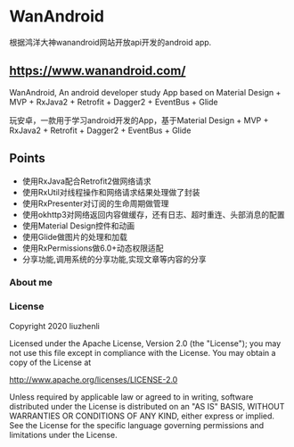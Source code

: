 # WanAndroid
根据鸿洋大神wanandroid网站开放api开发的android app.

## https://www.wanandroid.com/

WanAndroid, An android developer study App based on Material Design + MVP + RxJava2 + Retrofit + Dagger2 + EventBus + Glide

玩安卓，一款用于学习android开发的App，基于Material Design + MVP + RxJava2 + Retrofit + Dagger2 + EventBus + Glide

## Points

* 使用RxJava配合Retrofit2做网络请求
* 使用RxUtil对线程操作和网络请求结果处理做了封装
* 使用RxPresenter对订阅的生命周期做管理
* 使用okhttp3对网络返回内容做缓存，还有日志、超时重连、头部消息的配置
* 使用Material Design控件和动画
* 使用Glide做图片的处理和加载
* 使用RxPermissions做6.0+动态权限适配
* 分享功能,调用系统的分享功能,实现文章等内容的分享

### About me


### License

Copyright 2020 liuzhenli

Licensed under the Apache License, Version 2.0 (the "License");
you may not use this file except in compliance with the License.
You may obtain a copy of the License at

   http://www.apache.org/licenses/LICENSE-2.0

Unless required by applicable law or agreed to in writing, software
distributed under the License is distributed on an "AS IS" BASIS,
WITHOUT WARRANTIES OR CONDITIONS OF ANY KIND, either express or implied.
See the License for the specific language governing permissions and
limitations under the License.